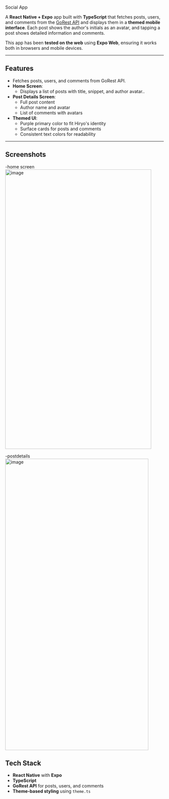Social App

A **React Native + Expo** app built with **TypeScript** that fetches posts, users, and comments from the [GoRest API](https://gorest.co.in/) and displays them in a **themed mobile interface**. Each post shows the author's initials as an avatar, and tapping a post shows detailed information and comments.

This app has been **tested on the web** using **Expo Web**, ensuring it works both in browsers and mobile devices.

---

## Features

- Fetches posts, users, and comments from GoRest API.
- **Home Screen**:
  - Displays a list of posts with title, snippet, and author avatar..
- **Post Details Screen**:
  - Full post content
  - Author name and avatar
  - List of comments with avatars
- **Themed UI**:
  - Purple primary color to fit Hiryo's identity
  - Surface cards for posts and comments
  - Consistent text colors for readability

---

## Screenshots
-home screen
<img width="464" height="890" alt="image" src="https://github.com/user-attachments/assets/1b915211-d526-4501-a066-ad71ccaedec6" />


-postdetails
<img width="455" height="928" alt="image" src="https://github.com/user-attachments/assets/83e8ffd6-3fa8-46a9-b45c-8cedb308272e" />


## Tech Stack

- **React Native** with **Expo**
- **TypeScript**
- **GoRest API** for posts, users, and comments
- **Theme-based styling** using `theme.ts`

